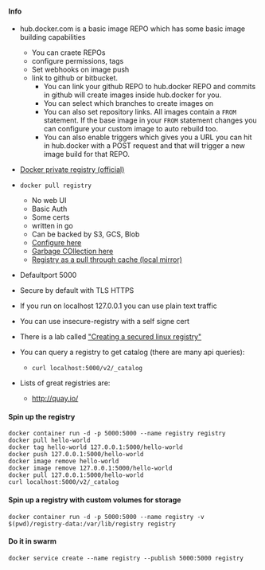 #### Info
* hub.docker.com is a basic image REPO which has some basic image building capabilities
    * You can craete REPOs
    * configure permissions, tags
    * Set webhooks on image push
    * link to github or bitbucket. 
        * You can link your github REPO to hub.docker REPO and commits in github will create images inside hub.docker for you.
        * You can select which branches to create images on
        * You can also set repository links. All images contain a ```FROM``` statement. If the base image in your ```FROM``` statement changes you can configure your custom image to auto rebuild too.
        * You can also enable triggers which gives you a URL you can hit in hub.docker with a POST request and that will trigger a new image build for that REPO.
* [Docker private registry (official)](https://github.com/docker/distribution)
* ```docker pull registry```
  * No web UI
  * Basic Auth
  * Some certs
  * written in go
  * Can be backed by S3, GCS, Blob
  * [Configure here](https://docs.docker.com/registry/configuration/)
  * [Garbage COllection here](https://docs.docker.com/registry/garbage-collection/)
  * [Registry as a pull through cache (local mirror)](https://docs.docker.com/registry/recipes/mirror/)
* Defaultport 5000
* Secure by default with TLS HTTPS
* If you run on localhost 127.0.0.1 you can use plain text traffic
* You can use insecure-registry with a self signe cert

* There is a lab called ["Creating a secured linux registry"](https://training.play-with-docker.com/linux-registry-part2/)

* You can query a registry to get catalog (there are many api queries):
  * ```curl localhost:5000/v2/_catalog```

* Lists of great registries are:
  * http://quay.io/
  

#### Spin up the registry ####
```
docker container run -d -p 5000:5000 --name registry registry
docker pull hello-world
docker tag hello-world 127.0.0.1:5000/hello-world
docker push 127.0.0.1:5000/hello-world
docker image remove hello-world
docker image remove 127.0.0.1:5000/hello-world
docker pull 127.0.0.1:5000/hello-world
curl localhost:5000/v2/_catalog
```

#### Spin up a registry with custom volumes for storage ####
```docker container run -d -p 5000:5000 --name registry -v $(pwd)/registry-data:/var/lib/registry registry```

#### Do it in swarm
```docker service create --name registry --publish 5000:5000 registry```